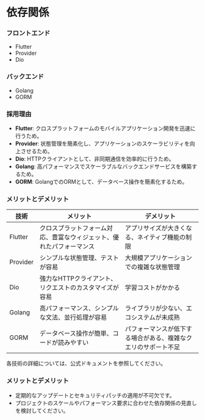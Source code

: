 # 依存関係

### フロントエンド
- Flutter
- Provider
- Dio

### バックエンド
- Golang
- GORM

### 採用理由
- **Flutter**: クロスプラットフォームのモバイルアプリケーション開発を迅速に行うため。
- **Provider**: 状態管理を簡素化し、アプリケーションのスケーラビリティを向上させるため。
- **Dio**: HTTPクライアントとして、非同期通信を効率的に行うため。
- **Golang**: 高パフォーマンスでスケーラブルなバックエンドサービスを構築するため。
- **GORM**: GolangでのORMとして、データベース操作を簡素化するため。

### メリットとデメリット

| 技術       | メリット                                                                 | デメリット                                                   |
|------------|--------------------------------------------------------------------------|--------------------------------------------------------------|
| Flutter    | クロスプラットフォーム対応、豊富なウィジェット、優れたパフォーマンス       | アプリサイズが大きくなる、ネイティブ機能の制限               |
| Provider   | シンプルな状態管理、テストが容易                                         | 大規模アプリケーションでの複雑な状態管理                     |
| Dio        | 強力なHTTPクライアント、リクエストのカスタマイズが容易                   | 学習コストがかかる                                           |
| Golang     | 高パフォーマンス、シンプルな文法、並行処理が容易                         | ライブラリが少ない、エコシステムが未成熟                     |
| GORM       | データベース操作が簡単、コードが読みやすい                               | パフォーマンスが低下する場合がある、複雑なクエリのサポート不足 |

各技術の詳細については、公式ドキュメントを参照してください。

### メリットとデメリット
- 定期的なアップデートとセキュリティパッチの適用が不可欠です。
- プロジェクトのスケールやパフォーマンス要求に合わせた依存関係の見直しを検討してください。
